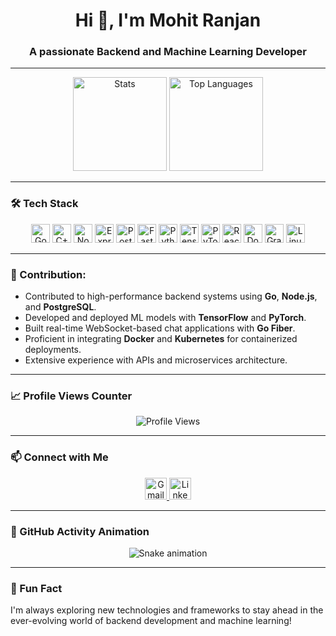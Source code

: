 <h1 align="center">Hi 👋, I'm Mohit Ranjan</h1>
<h3 align="center">A passionate Backend and Machine Learning Developer</h3>

---

<div align="center">
  <img src="https://github-readme-stats.vercel.app/api?username=MohitRanjan2433&hide_title=false&hide_rank=false&show_icons=true&include_all_commits=true&count_private=true&disable_animations=false&theme=dracula&locale=en&hide_border=false" height="150" alt="Stats" />
  <img src="https://github-readme-stats.vercel.app/api/top-langs?username=MohitRanjan2433&layout=compact&theme=dracula&hide_border=false" height="150" alt="Top Languages" />
</div>

---

### 🛠️ Tech Stack

<div align="center">
  <img src="https://img.shields.io/badge/Go-00ADD8?logo=go&logoColor=white&style=for-the-badge" height="30" alt="Go" />
  <img src="https://img.shields.io/badge/C++-00599C?logo=cplusplus&logoColor=white&style=for-the-badge" height="30" alt="C++" />
  <img src="https://img.shields.io/badge/Node.js-339933?logo=nodedotjs&logoColor=white&style=for-the-badge" height="30" alt="Node.js" />
  <img src="https://img.shields.io/badge/Express-000000?logo=express&logoColor=white&style=for-the-badge" height="30" alt="Express" />
  <img src="https://img.shields.io/badge/PostgreSQL-4169E1?logo=postgresql&logoColor=white&style=for-the-badge" height="30" alt="PostgreSQL" />
  <img src="https://img.shields.io/badge/FastAPI-009688?logo=fastapi&logoColor=white&style=for-the-badge" height="30" alt="FastAPI" />
  <img src="https://img.shields.io/badge/Python-3776AB?logo=python&logoColor=white&style=for-the-badge" height="30" alt="Python" />
  <img src="https://img.shields.io/badge/TensorFlow-FF6F00?logo=tensorflow&logoColor=black&style=for-the-badge" height="30" alt="TensorFlow" />
  <img src="https://img.shields.io/badge/PyTorch-EE4C2C?logo=pytorch&logoColor=white&style=for-the-badge" height="30" alt="PyTorch" />
  <img src="https://img.shields.io/badge/React-61DAFB?logo=react&logoColor=black&style=for-the-badge" height="30" alt="React" />
  <img src="https://img.shields.io/badge/Docker-2496ED?logo=docker&logoColor=white&style=for-the-badge" height="30" alt="Docker" />
  <img src="https://img.shields.io/badge/GraphQL-E10098?logo=graphql&logoColor=white&style=for-the-badge" height="30" alt="GraphQL" />
  <img src="https://img.shields.io/badge/Linux-FCC624?logo=linux&logoColor=black&style=for-the-badge" height="30" alt="Linux" />
</div>

---

### 🚀 Contribution:
- Contributed to high-performance backend systems using **Go**, **Node.js**, and **PostgreSQL**.
- Developed and deployed ML models with **TensorFlow** and **PyTorch**.
- Built real-time WebSocket-based chat applications with **Go Fiber**.
- Proficient in integrating **Docker** and **Kubernetes** for containerized deployments.
- Extensive experience with APIs and microservices architecture.

---

### 📈 Profile Views Counter

<div align="center">
  <img src="https://profile-counter.glitch.me/MohitRanjan2433/count.svg?" alt="Profile Views" />
</div>

---

### 📫 Connect with Me

<div align="center">
  <a href="mailto:your_email@gmail.com">
    <img src="https://img.shields.io/badge/Gmail-D14836?logo=gmail&logoColor=white&style=for-the-badge" height="35" alt="Gmail" />
  </a>
  <a href="https://linkedin.com/in/mohit-ranjan">
    <img src="https://img.shields.io/badge/LinkedIn-0077B5?logo=linkedin&logoColor=white&style=for-the-badge" height="35" alt="LinkedIn" />
  </a>
</div>

---

### 🐍 GitHub Activity Animation

<div align="center">
  <img src="https://raw.githubusercontent.com/MohitRanjan2433/MohitRanjan2433/output/snake.svg" alt="Snake animation" />
</div>

---

### 🌟 Fun Fact
I'm always exploring new technologies and frameworks to stay ahead in the ever-evolving world of backend development and machine learning!
